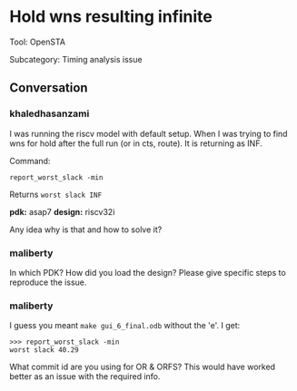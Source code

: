 # Hold wns resulting infinite

Tool: OpenSTA

Subcategory: Timing analysis issue

## Conversation

### khaledhasanzami
I was running the riscv model with default setup. When I was trying to find wns for hold after the full run (or in cts, route). It is returning as INF.

Command:
```
report_worst_slack -min
```
Returns `worst slack INF`

**pdk:** asap7
**design:** riscv32i

Any idea why is that and how to solve it?

### maliberty
In which PDK?  How did you load the design?  Please give specific steps to reproduce the issue.

### maliberty
I guess you meant ```make gui_6_final.odb``` without the 'e'.  I get:

```
>>> report_worst_slack -min
worst slack 40.29
```

What commit id are you using for OR & ORFS?  This would have worked better as an issue with the required info.

